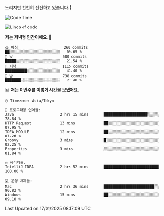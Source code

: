 느리지만 천천히 전진하고 있습니다.🐢

<!--START_SECTION:waka-->
![Code Time](http://img.shields.io/badge/Code%20Time-1%2C516%20hrs%201%20min-blue)

![Lines of code](https://img.shields.io/badge/%EC%A0%80%EB%8A%94%20%EC%97%AC%ED%83%9C%EA%B9%8C%EC%A7%80%20-916.3%20thousand%20%EC%A4%84%EC%9D%98%20%EC%BD%94%EB%93%9C%EB%A5%BC%20%EC%9E%91%EC%84%B1%ED%96%88%EC%96%B4%EC%9A%94.-blue)

**저는 저녁형 인간이에요. 🦉** 

```text
🌞 아침                     260 commits         ██░░░░░░░░░░░░░░░░░░░░░░░   09.65 % 
🌆 낮　                     580 commits         █████░░░░░░░░░░░░░░░░░░░░   21.54 % 
🌃 저녁                     1115 commits        ██████████░░░░░░░░░░░░░░░   41.40 % 
🌙 밤　                     738 commits         ███████░░░░░░░░░░░░░░░░░░   27.40 % 
```


📊 **저는 이번주를 이렇게 시간을 보냈어요.** 

```text
🕑︎ Timezone: Asia/Tokyo

💬 프로그래밍 언어들: 
Java                     2 hrs 15 mins       ████████████████████░░░░░   78.84 % 
HTTP Request             13 mins             ██░░░░░░░░░░░░░░░░░░░░░░░   07.95 % 
IDEA_MODULE              12 mins             ██░░░░░░░░░░░░░░░░░░░░░░░   07.26 % 
Groovy                   3 mins              █░░░░░░░░░░░░░░░░░░░░░░░░   02.25 % 
Properties               3 mins              ░░░░░░░░░░░░░░░░░░░░░░░░░   01.84 % 

🔥 에디터들: 
IntelliJ IDEA            2 hrs 52 mins       █████████████████████████   100.00 % 

💻 운영 체제들: 
Mac                      2 hrs 36 mins       ███████████████████████░░   90.82 % 
Windows                  15 mins             ██░░░░░░░░░░░░░░░░░░░░░░░   09.18 % 
```


 Last Updated on 17/01/2025 08:17:09 UTC
<!--END_SECTION:waka-->
